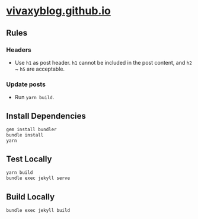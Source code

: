 # [vivaxyblog.github.io](https://vivaxyblog.github.io)

## Rules

### Headers

- Use `h1` as post header. `h1` cannot be included in the post content, and `h2` ~ `h5` are acceptable.

### Update posts

- Run `yarn build`.

## Install Dependencies

```sh
gem install bundler
bundle install
yarn
```

## Test Locally

```sh
yarn build
bundle exec jekyll serve
```

## Build Locally

```sh
bundle exec jekyll build
```
